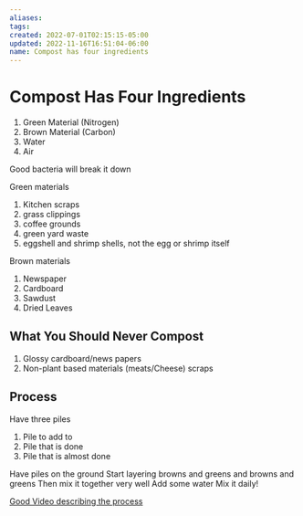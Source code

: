 ```yaml
---
aliases: 
tags: 
created: 2022-07-01T02:15:15-05:00
updated: 2022-11-16T16:51:04-06:00
name: Compost has four ingredients
---
```

# Compost Has Four Ingredients

1. Green Material (Nitrogen)
2. Brown Material (Carbon)
3. Water
4. Air

Good bacteria will break it down

Green materials
1. Kitchen scraps
2. grass clippings
3. coffee grounds
4. green yard waste
5. eggshell and shrimp shells, not the egg or shrimp itself

Brown materials
1. Newspaper
2. Cardboard
3. Sawdust
4. Dried Leaves

## What You Should Never Compost
1. Glossy cardboard/news papers
2. Non-plant based materials (meats/Cheese) scraps

## Process
Have three piles
1. Pile to add to
2. Pile that is done
3. Pile that is almost done

Have piles on the ground
Start layering browns and greens and browns and greens
Then mix it together very well
Add some water 
Mix it daily!

[Good Video describing the process](https://www.youtube.com/watch?v=nxTzuasQLFo)
